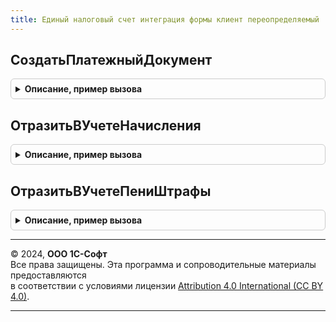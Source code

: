 ```yaml
---
title: Единый налоговый счет интеграция формы клиент переопределяемый
---
```



## СоздатьПлатежныйДокумент
<details style="margin: 1em 0; padding: 0.5em; border: 1px solid #ccc; border-radius: 6px;">

<summary style="font-weight: bold; cursor: pointer;">Описание, пример вызова</summary>

```bsl

Процедура СоздатьПлатежныйДокумент(Форма) Экспорт
```

Пример вызова
```bsl
ЕдиныйНалоговыйСчетИнтеграцияФормыКлиентПереопределяемый.СоздатьПлатежныйДокумент(Форма) 
```
</details>

## ОтразитьВУчетеНачисления
<details style="margin: 1em 0; padding: 0.5em; border: 1px solid #ccc; border-radius: 6px;">

<summary style="font-weight: bold; cursor: pointer;">Описание, пример вызова</summary>

```bsl

Процедура ОтразитьВУчетеНачисления(Данные, Результат) Экспорт
```

Пример вызова
```bsl
ЕдиныйНалоговыйСчетИнтеграцияФормыКлиентПереопределяемый.ОтразитьВУчетеНачисления(Данные, Результат) 
```
</details>

## ОтразитьВУчетеПениШтрафы
<details style="margin: 1em 0; padding: 0.5em; border: 1px solid #ccc; border-radius: 6px;">

<summary style="font-weight: bold; cursor: pointer;">Описание, пример вызова</summary>

```bsl

Процедура ОтразитьВУчетеПениШтрафы(Данные, Результат) Экспорт
```

Пример вызова
```bsl
ЕдиныйНалоговыйСчетИнтеграцияФормыКлиентПереопределяемый.ОтразитьВУчетеПениШтрафы(Данные, Результат) 
```
</details>

---

© 2024, **ООО 1С-Софт**  
Все права защищены. Эта программа и сопроводительные материалы предоставляются  
в соответствии с условиями лицензии [Attribution 4.0 International (CC BY 4.0)](https://creativecommons.org/licenses/by/4.0/legalcode).

---
